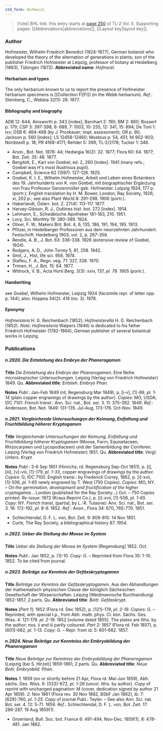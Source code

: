 ```yaml
---
std_form: Hofmeist.
---
```


> [!cite] BHL link: this entry starts at [page 250](https://www.biodiversitylibrary.org/page/33068492) of TL-2 Vol. II.
> Supporting pages: [[Abbreviations|abbreviations]], [[Layout key|layout key]].

### Author

Hofmeister, Wilhelm Friedrich Benedict (1824-1877), German botanist who developed the theory of the alternation of generations in plants; son of the publisher Friedrich Hofmeister at Leipzig, professor of botany at Heidelberg (1863), Tübingen (1872).
**Abbreviated name**: *Hofmeist.*

#### Herbarium and types

The only herbarium known to us to report the presence of Hofmeister herbarium specimens is [[Collection FI|FI]] (in the Webb herbarium).
*Ref*.: Steinberg, C., Webbia 32(1): 28. 1977.

#### Bibliography and biography

ADB 12: 644; Ainsworth p. 343 \[index\]; Barnhart 2: 190; BM 2: 860; Bossert p. 179; CSP 3: 397-398, 6: 689, 7: 1003, 10: 255, 12: 341, 15: 894; De Toni 1: lxv; DSB 6: 464-468 (by J. Proskauer; impt. assessment); GR p. 90; Jackson p. 560 \[index\]; LS 12458-12460; Moebius p. 54, 451; NI 902-903; Nordstedt p. 18; PR 4168-4171; Rehder 5: 399; TL-2/2178; Tucker 1: 346.
- Anon., Bot. Not. 1878: 44; Hedwigia 16(2): 32. 1877; Flora 60: 64. 1877; Bot. Zeit. 35: 48. 1877.
- Bergdolt, E., Karl von Goebel, ed. 2, 260 \[index\]. 1941 (many refs.; Goebel was H's most illustrious pupil).
- Campbell, Science 62 (1597): 127-128. 1925.
- Goebel, K. I. E., Wilhelm Hofmeister, Arbeit und Leben eines Botanikers des 19. Jahrhunderts von K. von Goebel, mit biographischer Ergänzung von Frau Professor Ganzenmüller geb. Hofmeister. Leipzig 1924, 177 p. (portr.); English translation by H. M. Bower, London, Ray Society, 1926, xi, 202 p.; see also Plant World 8: 291-298. 1906 (portr.).
- Haberlandt, Österr. bot. Z. 27(4): 113-117. 1877.
- Harvey-Gibson, R. J., Outlines hist. bot. 272 \[index\]. 1914.
- Lehmann, E., Schwäbische Apotheker 181-183, 210. 1951.
- Locy, Sci. Monthly 19: 380-389. 1924.
- Oliver, F. W., Makers Brit. Bot. 4, 6, 135, 186, 191, 194, 195. 1913.
- Pfitzer, *in* Heidelberger Professoren aus dem neunzehnten Jahrhundert. Festschrift. Heidelberg 1903, vol. 2, p. 267-358.
- Rendle, A. B., J. Bot. 63: 336-338. 1926 (extensive review of Goebel, 1924).
- Rodgers, A. D., John Torrey 5, 81, 258. 1942.
- Smit, J., Hist, life sci. 956. 1974.
- Stafleu, F. A., Regn. veg. 71: 327, 338. 1970.
- Trimen, H., J. Bot. 15: 64. 1877.
- Wittrock, V. B., Acta Horti Berg. 3(3): xxiv, 137, *pl. 79.* 1905 (portr.).

#### Handwriting

see Goebel, Wilhelm Hofmeister, Leipzig 1924 (facsimile repr. of letter opp. p. 144); also: Hoppea 34(2): 419 (no. 3). 1976.

#### Eponymy

*Hofmeistera* H. G. Reichenbach (1852); *Hofmeisterella* H. G. Reichenbach (1852). *Note: Hofmeisteria* Walpers (1846) is dedicated to his father Friedrich Hofmeister (1782-1864), German publisher of several botanical works in Leipzig.

### Publications

##### n.2920. Die Entstehung des Embryo der Phanerogamen

**Title**
*Die Entstehung des Embryo der Phanerogamen*. Eine Reihe microskopischer Untersuchungen. Leipzig (Verlag von Friedrich Hofmeister) 1849. Qu.
**Abbreviated title**: *Entsteh. Embryo Phan.*

**Notes**
*Publ*.: Jan-Feb 1849 (rd. Regensburg Mar 1849), p. \[i-v\], \[1\]-89, *pl. 1-14* (plain copper engravings of drawings by the author). *Copies*: MO, USDA; IDC 7101.
*French transl*.: Ann. Sci. nat., Bot. ser. 3. 11: 375-382. 1849.
*Ref*.: Andersson, Bot. Not. 1849: 131-135. Jul-Aug, 173-176. Oct-Nov. 1849.

##### n.2921. Vergleichende Untersuchungen der Keimung, Enifaltung und Fruchtbildung höherer Kryptogamen

**Title**
*Vergleichende Untersuchungen der Keimung, Enifaltung und Fruchtbildung höherer Kryptogamen* (Moose, Farrn, Equisetaceen, Rhizocarpeen und Lycopodiaceen) und der Samenbildung der Coniferen. Leipzig (Verlag von Friedrich Hofmeister) 1851. Qu.
**Abbreviated title**: *Vergl. Unters. Krypt.*

**Notes**
*Publ*.: 3-6 Sep 1851 (Hinrichs; rd. Regensburg Sep-Oct 1851), p. \[i\], \[iii\], \[v\]-viii, \[1\]-179, *pl. 1-33*, copper engravings of drawings by the author. *Copies*: G; IDC 7100.
English transi.: by Frederick Currey, 1862, p. \[i\]-xvii, \[1\]-506, *pl. 1-65* newly engraved by T. West (750 Copies). *Copies*: MO, NY. – *On the germination, development and fructification of the higher cryptogamia*... London (published for the Ray Society...) Oct. – 750 Copies printed.
*Re-issue*: 1972 (Kraus Reprint Co.), p. \[i\]-xvii, \[1\]-506, *pl. 1-65. Copy*: NY.
*French transl*, (partial; by L.-R. Tulasne): Ann. Sci. nat., Bot. ser. 3. 18: 172-192, *pl. 8-9.* 1852.
*Ref*.: Anon., Flora 34: 670, 765-770. 1851.
- Schlechtendal, D. F. L. von, Bot. Zeit. 9: 808-810. 14 Nov 1851.
- Curle, The Ray Society, a bibliographical history 87. 1954.

##### n.2922. Ueber die Stellung der Moose im System

**Title**
*Ueber die Stellung der Moose im System* \[Regensburg\] 1852. Oct.

**Notes**
*Publ*.: Jan 1852, p. \[1\]-10. *Copy*: G. – Reprinted from Flora 35: 1-10. 1852. To be cited from journal.

##### n.2923. Beiträge zur Kenntnis der Gefässkryptogamen

**Title**
*Beiträge zur Kenntnis der Gefässkryptogamen*. Aus den Abhandlungen der mathematisch-physischen Classe der königlich Sächsischen Gesellschaft der Wissenschaften. Leipzig (Weidmannsche Buchhandlung) 1852-1857, 2 parts. Qu.
**Abbreviated title**: *Beitr. Gefässkrypt.*

**Notes**
\[*Part 1*\]: 1852 (Flora rd. Dec 1852), p. \[121\]-179, *pl. 2-19. Copies*: G. – Reprinted, with special t.p., from Abh. math. phys. Cl. kön. Sächs. Ges. Wiss. 4: 121-179. *pl. 2-19.* 1852 \[volume dated 1855\]. The plates are liths. by the author; nos. ii and iii partly coloured.
*Part 2*: 1857 (Flora rd. Feb 1857), p. \[601\]-682, *pl. 1-13. Copy*: G. – Repr. from id. 5: 601-682. 1857.

##### n.2924. Neue Beiträge zur Kenntniss der Embryobildung der Phanerogamen

**Title**
*Neue Beiträge zur Kenntniss der Embryobildung der Phanerogamen* \[Leipzig (bei S. Hirzel)\] 1859-1861, 2 parts. Qu.
**Abbreviated title**: *Neue Beitr. Embryobild. Phan.*

**Notes**
*1*: 1859 (on or shortly before 21 Apr, Flora rd. Mai-Jun 1859), Abh. sächs. Ges. Wiss. 6: \[533\]-672, *pl. 1-26* (uncol. liths. by author). *Copy* of *reprint* with unchanged pagination: M (cover, dedication signed by author 21 Apr 1859).
*2*: Nov 1861 (Flora rev. 30 Nov 1862, BSbF Jan 1862), ib. 7: \[629\]-760, *pl. 1-25. Copy* of journal Publ.: Teyler. – See also Ann. Sci. nat. Bot. ser. 4. 12: 5-71. 1859.
*Ref*.: Schlechtendal, D. F. L. von, Bot. Zeit. 17: 286-287. 19 Aug 1859(1).
- Groenland, Bull. Soc. bot. France 6: 491-494. Nov-Dec. 1859(1), 8: 478-481. Jan 1862.

